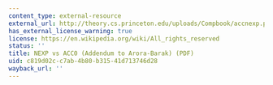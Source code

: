 ```yaml
---
content_type: external-resource
external_url: http://theory.cs.princeton.edu/uploads/Compbook/accnexp.pdf
has_external_license_warning: true
license: https://en.wikipedia.org/wiki/All_rights_reserved
status: ''
title: NEXP vs ACC0 (Addendum to Arora-Barak) (PDF)
uid: c819d02c-c7ab-4b80-b315-41d713746d28
wayback_url: ''
---
```

